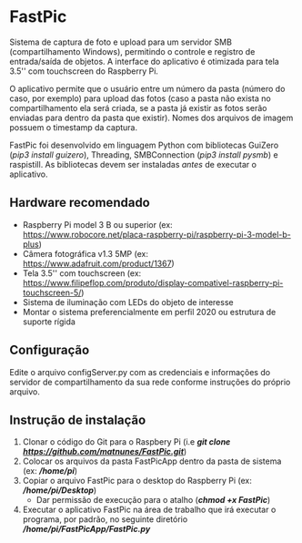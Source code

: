 # FastPic

Sistema de captura de foto e upload para um servidor SMB (compartilhamento Windows), permitindo o controle e registro de entrada/saída de objetos. A interface do aplicativo é otimizada para tela 3.5'' com touchscreen do Raspberry Pi. 

O aplicativo permite que o usuário entre um número da pasta (número do caso, por exemplo) para upload das fotos (caso a pasta não exista no compartilhamento ela será criada, se a pasta já existir as fotos serão enviadas para dentro da pasta que existir). Nomes dos arquivos de imagem possuem o timestamp da captura.

FastPic foi desenvolvido em linguagem Python com bibliotecas GuiZero (*pip3 install guizero*), Threading, SMBConnection (*pip3 install pysmb*) e raspistill. As bibliotecas devem ser instaladas *antes* de executar o aplicativo.

## Hardware recomendado

* Raspberry Pi model 3 B ou superior (ex: https://www.robocore.net/placa-raspberry-pi/raspberry-pi-3-model-b-plus)
* Câmera fotográfica v1.3 5MP (ex: https://www.adafruit.com/product/1367)
* Tela 3.5'' com touchscreen (ex: https://www.filipeflop.com/produto/display-compativel-raspberry-pi-touchscreen-5/)
* Sistema de iluminação com LEDs do objeto de interesse 
* Montar o sistema preferencialmente em perfil 2020 ou estrutura de suporte rígida

## Configuração

Edite o arquivo configServer.py com as credenciais e informações do servidor de compartilhamento da sua rede conforme instruções do próprio arquivo.

## Instrução de instalação
1) Clonar o código do Git para o Raspbery Pi (i.e ***git clone https://github.com/matnunes/FastPic.git***)
2) Colocar os arquivos da pasta FastPicApp dentro da pasta de sistema (ex: ***/home/pi***)   
4) Copiar o arquivo FastPic para o desktop do Raspberry Pi (ex: ***/home/pi/Desktop***)
   - Dar permissão de execução para o atalho (***chmod +x FastPic***)
6) Executar o aplicativo FastPic na área de trabalho que irá executar o programa, por padrão, no seguinte diretório ***/home/pi/FastPicApp/FastPic.py***
